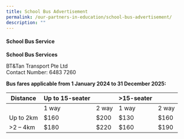 ```yaml
---
title: School Bus Advertisement
permalink: /our-partners-in-education/school-bus-advertisement/
description: ""
---
```

#### School Bus Service


**School Bus Services**

BT&amp;Tan Transport Pte Ltd <br>
Contact Number: 6483 7260

**Bus fares applicable from 1 January 2024 to 31 December 2025:**

|     Distance       |     Up to 15-seater     |              |     &gt;15-seater     |              |
|--------------------|-------------------------|--------------|--------------------|--------------|
|                    |     1 way               |     2 way    |     1 way          |     2 way    |
|     Up to 2km      |     $160                |     $200     |     $130           |     $160     |
|     &gt;2 – 4km       |     $180                |     $220     |     $160           |     $190     |





